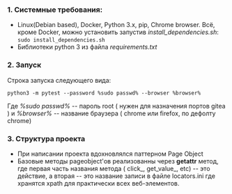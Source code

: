 ### 1. Системные требования:
* Linux(Debian based), Docker, Python 3.x, pip, Chrome browser. Всё, кроме Docker, можно установить запустив *install_dependencies.sh*:
``` sudo install_dependencies.sh ```
* Библиотеки python 3 из файла *requirements.txt*

### 2. Запуск
Строка запуска следующего вида:
```
python3 -m pytest --password %sudo passwd% --browser %browser% 
```
Где *%sudo passwd%* -- пароль root ( нужен для назначения портов gitea ) и *%browser%* -- название браузера ( chrome или firefox, по дефолту chrome)

### 3. Структура проекта
* При написании проекта вдохновлялся паттерном Page Object
* Базовые методы pageobject'ов реализованны через __getattr__ метод, где первая часть названия метода ( click_, get_value_, etc) -- это действие, а вторая -- это название записи в файле locators.ini где хранятся xpath для практически всех веб-элементов.